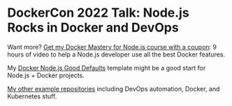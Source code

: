 # DockerCon 2022 Talk: Node.js Rocks in Docker and DevOps

Want more? [Get my Docker Mastery for Node.js course with a coupon](https://www.bretfisher.com/docker-mastery-for-nodejs/): 9 hours of video to help a Node.js developer use all the best Docker features.

My [Docker Node.js Good Defaults](https://github.com/BretFisher/node-docker-good-defaults) template might be a good start for Node.js + Docker projects.

[My other example repositories](https://github.com/bretfisher/bretfisher) including DevOps automation, Docker, and Kubernetes stuff.
